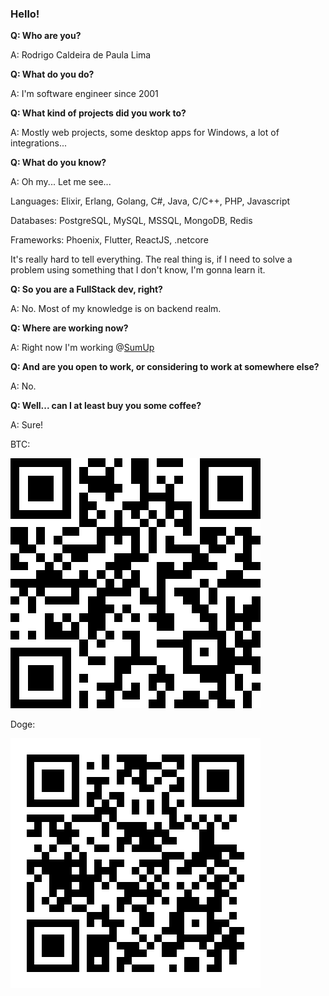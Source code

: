 ### Hello!

**Q: Who are you?**

A: Rodrigo Caldeira de Paula Lima

**Q: What do you do?**

A: I'm software engineer since 2001

**Q: What kind of projects did you work to?**

A: Mostly web projects, some desktop apps for Windows, a lot of integrations...

**Q: What do you know?**

A: Oh my... Let me see...

Languages: Elixir, Erlang, Golang, C#, Java, C/C++, PHP, Javascript

Databases: PostgreSQL, MySQL, MSSQL, MongoDB, Redis

Frameworks: Phoenix, Flutter, ReactJS, .netcore

It's really hard to tell everything. The real thing is, if I need to solve a problem using something that I don't know, I'm gonna learn it.


**Q: So you are a FullStack dev, right?**

A: No. Most of my knowledge is on backend realm.

**Q: Where are working now?**

A: Right now I'm working @[SumUp](https://www.sumup.com)

**Q: And are you open to work, or considering to work at somewhere else?**

A: No.

**Q: Well... can I at least buy you some coffee?**

A: Sure!

BTC:

<img src="https://raw.githubusercontent.com/rodrigocaldeira/rodrigocaldeira/main/btc.svg"/>

Doge:

<img src="https://raw.githubusercontent.com/rodrigocaldeira/rodrigocaldeira/main/doge.svg"/>

